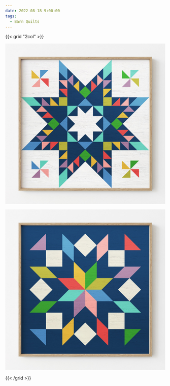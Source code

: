 ```yaml
---
date: 2022-08-18 9:00:00
tags:
  - Barn Quilts
---
```


{{< grid "2col" >}}

![1](01.jpg)

![2](02.jpg)

{{< /grid >}}

